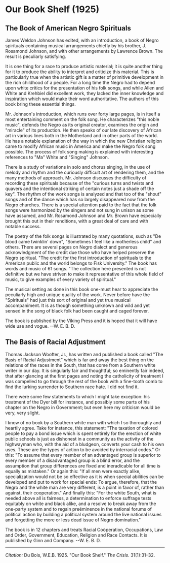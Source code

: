 <!--
title:   Our Book Shelf
author:  Du Bois, W.E.B.
journal: The Crisis
year:    1925
volume:  31
issue:   1
pages:   31-32
-->

# Our Book Shelf (1925)

<h2>The Book of American Negro Spirituals</h2> 

James Weldon Johnson has edited, with an introduction, a book of Negro spirituals containing musical arrangements chiefly by his brother, J. Rosamond Johnson, and with other arrangements by Lawrence Brown. The result is peculiarly satisfying. 

It is one thing for a race to produce artistic material; it is quite another thing for it to produce the ability to interpret and criticize this material. This is particularly true when the artistic gift is a matter of primitive development in the rich childhood of a people. For a long time the Negro had to depend upon white critics for the presentation of his folk songs, and while Allen and White and Krehbiel did excellent work, they lacked the inner knowledge and inspiration which would make their word authoritative. The authors of this book bring these essential things. 

Mr. Johnson's introduction, which runs over forty large pages, is in itself a most entertaining comment on the folk song. He characterizes "this noble music", defends the Negro as its original creator, examines the origin and "miracle" of its production. He then speaks of our late discovery of African art in various lines both in the Motherland and in other parts of the world. He has a notable explanation of the way in which the new Christian religion came to modify African music in America and make the Negro folk song possible. The process of folk song making is explained with interesting references to "Ma" White and "Singing" Johnson. 

There is a study of variations in solo and chorus singing, in the use of melody and rhythm and the curiously difficult art of rendering them, and the many methods of approach. Mr. Johnson discusses the difficulty of recording these spirituals because of the "curious turns and twists and quavers and the intentional striking of certain notes just a shade off the key". The rhythm of the work songs is analyzed and that too of the "shout" songs and of the dance which has so largely disappeared now from the Negro churches. There is a special attention paid to the fact that the folk songs were harmonized by the singers and not sung in unison as some have assumed, and Mr. Rosamond Johnson and Mr. Brown have especially brought this out in their renditions, with a great deal of care and with notable success. 

The poetry of the folk songs is illustrated by many quotations, such as "De blood came twinklin' down", "Sometimes I feel like a motherless child" and others. There are several pages on Negro dialect and generous acknowledgment of the credit due those who have helped preserve the Negro spiritual. "The credit for the first introduction of spirituals to the American public and the world belongs to Fisk University." The book has words and music of 61 songs. "The collection here presented is not definitive but we have striven to make it representative of this whole field of music, to give examples of every variety of spiritual." 

The musical setting as done in this book one-must hear to appreciate the peculiarly high and unique quality of the work. Never before have the "Spirituals" had just this sort of original and yet true musical accompaniment. It is as though something unknown and wild and yet sensed in the song of black folk had been caught and caged forever. 

The book is published by the Viking Press and it is hoped that it will have wide use and vogue. <span class="right">--W. E. B. D.</span>

<h2> The Basis of Racial Adjustment </h2>

Thomas Jackson Woofter, Jr., has written and published a book called "The Basis of Racial Adjustment" which is far and away the best thing on the relations of the races in the South, that has come from a Southern white writer in our day. It is singularly fair and thoughtful; so eminently fair indeed, that after glancing at the first pages and noting the catholicity of treatment I was compelled to go through the rest of the book with a fine-tooth comb to find the lurking surrender to Southern race hate. I did not find it. 

There were some few statements to which I might take exception: his treatment of the Dyer bill for instance, and possibly some parts of his chapter on the Negro in Government; but even here my criticism would be very, very slight. 

I know of no book by a Southern white man with which I so thoroughly and heartily agree. Take for instance, this statement: "The taxation of colored people to pay a bond issue which is spent entirely for the erection of white public schools is just as dishonest in a community as the activity of the highwayman who, with the aid of a bludgeon, converts your cash to his own uses. These are the types of action to be avoided by interracial codes." Or this: "To assume that every member of an advantaged group is superior to every member of a disadvantaged group is a blind error, and the assumption that group differences are fixed and ineradicable for all time is equally as mistaken." Or again this: "If all men were exactly alike, specialization would not be so effective as it is when special abilities can be developed and put to work for special ends: To argue, therefore, that the Negro and the white man are very different, is a point in favor of, rather than against, their cooperation." And finally this: "For the white South, what is needed above all is fairness, a determination to enforce suffrage tests equitably on white and black alike, and a resolve to break away from the one-party system and to regain preéminence in the national forums of political action by building a political system around the live national issues and forgetting the more or less dead issue of Negro domination."

The book is in 12 chapters and treats Racial Coöperation, Occupations, Law and Order, Government, Education, Religion and Race Contacts. It is published by Ginn and Company. <span class="right">--W. E. B. D.</span>

_________________
*Citation:* Du Bois, W.E.B. 1925. "Our Book Shelf." *The Crisis*. 31(1):31&ndash;32.